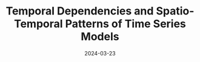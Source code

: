 ---
title: "Temporal Dependencies and Spatio-Temporal Patterns of Time Series Models"
collection: publications
permalink: /publication/2024-03-23
date: 2024-03-23
venue: 'Twenty-Ninth AAAI/SIGAI Doctoral Consortium'
slidesurl: 'https://github.com/UVA-MLSys/SA-Timeseries'
paperurl: 'https://ojs.aaai.org/index.php/AAAI/article/view/30396'
citation: 'Md. Khairul Islam, and Judy Fox.'
---